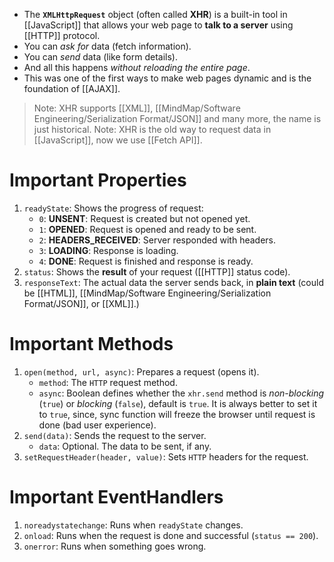 - The **`XMLHttpRequest`** object (often called **XHR**) is a built-in tool in [[JavaScript]] that allows your web page to **talk to a server** using [[HTTP]] protocol.
- You can *ask for* data (fetch information).
- You can *send* data (like form details).
- And all this happens *without reloading the entire page*.
- This was one of the first ways to make web pages dynamic and is the foundation of [[AJAX]].
> Note: XHR supports [[XML]], [[MindMap/Software Engineering/Serialization Format/JSON]] and many more, the name is just historical.
> Note: XHR is the old way to request data in [[JavaScript]], now we use [[Fetch API]].
# Important Properties
1. `readyState`: Shows the progress of request:
	- `0`: **UNSENT**: Request is created but not opened yet.
	- `1`: **OPENED**: Request is opened and ready to be sent.
	- `2`: **HEADERS_RECEIVED**: Server responded with headers.
	- `3`: **LOADING**: Response is loading.
	- `4`: **DONE**: Request is finished and response is ready.
2. `status`: Shows the **result** of your request ([[HTTP]] status code).
3. `responseText`: The actual data the server sends back, in **plain text** (could be [[HTML]], [[MindMap/Software Engineering/Serialization Format/JSON]], or [[XML]].)
# Important Methods
1. `open(method, url, async)`: Prepares a request (opens it).
	- `method`: The `HTTP` request method.
	- `async`: Boolean defines whether the `xhr.send` method is *non-blocking* (`true`) or *blocking* (`false`), default is `true`. It is always better to set it to `true`, since, sync function will freeze the browser until request is done (bad user experience).
2. `send(data)`: Sends the request to the server.
	- `data`: Optional. The data to be sent, if any.
3. `setRequestHeader(header, value)`:  Sets `HTTP` headers for the request.
# Important EventHandlers
1. `noreadystatechange`: Runs when `readyState` changes.
2. `onload`: Runs when the request is done and successful (`status == 200`).
3. `onerror`: Runs when something goes wrong.
